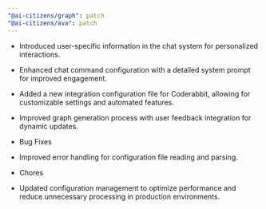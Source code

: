 ```yaml
---
"@ai-citizens/graph": patch
"@ai-citizens/ava": patch
---
```


- Introduced user-specific information in the chat system for personalized interactions.
- Enhanced chat command configuration with a detailed system prompt for improved engagement.
- Added a new integration configuration file for Coderabbit, allowing for customizable settings and automated features.
- Improved graph generation process with user feedback integration for dynamic updates.
- Bug Fixes

- Improved error handling for configuration file reading and parsing.
- Chores
- Updated configuration management to optimize performance and reduce unnecessary processing in production environments.
